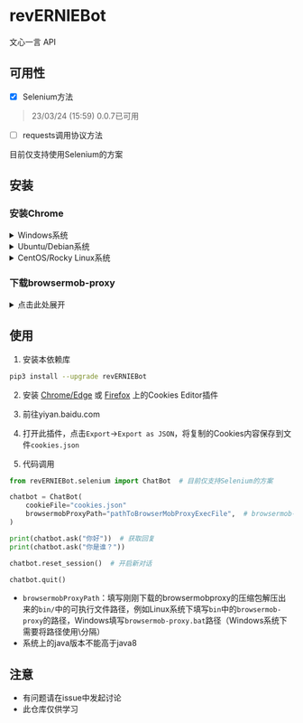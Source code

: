 # revERNIEBot

文心一言 API

## 可用性

- [x] Selenium方法

> 23/03/24 (15:59) 0.0.7已可用

- [ ] requests调用协议方法

目前仅支持使用Selenium的方案

## 安装

### 安装Chrome

<details>
<summary>Windows系统</summary>

自行前往 https://www.google.cn/chrome/index.html 下载安装

</details>
<details>
<summary>Ubuntu/Debian系统</summary>

安装依赖软件
```bash
sudo apt install udev fonts-liberation libu2f-udev libvulkan1 xdg-utils -y
```

下载Chrome安装包
```bash
wget https://dl.google.com/linux/direct/google-chrome-stable_current_amd64.deb
```

安装Chrome
```bash
sudo dpkg -i google-chrome-stable_current_amd64.deb
```

检查Chrome版本
```bash
google-chrome -version
```

记住此版本号

</details>

<details>
<summary>CentOS/Rocky Linux系统</summary>

安装Chrome

```bash
yum install https://dl.google.com/linux/direct/google-chrome-stable_current_x86_64.rpm
```

</details>
<!-- 
### 下载ChromeDriver

<details>
<summary>点击此处展开</summary>

前往 https://registry.npmmirror.com/binary.html?path=chromedriver/

找到对应你Chrome版本号的目录，根据系统下载其中的文件，解压到任意目录

</details> -->

### 下载browsermob-proxy

<details>
<summary>点击此处展开</summary>

前往 https://github.com/lightbody/browsermob-proxy/releases/tag/browsermob-proxy-2.1.4 

下载 `browsermob-proxy-2.1.4-bin.zip`，解压

</details>

## 使用

1. 安装本依赖库

```bash
pip3 install --upgrade revERNIEBot
```

2. 安装 [Chrome/Edge](https://chrome.google.com/webstore/detail/cookie-editor/hlkenndednhfkekhgcdicdfddnkalmdm) 或 [Firefox](https://addons.mozilla.org/en-US/firefox/addon/cookie-editor/) 上的Cookies Editor插件
3. 前往yiyan.baidu.com

4. 打开此插件，点击`Export`->`Export as JSON`，将复制的Cookies内容保存到文件`cookies.json`

5. 代码调用

```python
from revERNIEBot.selenium import ChatBot  # 目前仅支持Selenium的方案

chatbot = ChatBot(
    cookieFile="cookies.json"
    browsermobProxyPath="pathToBrowserMobProxyExecFile",  # browsermob-proxy的可执行文件路径，详见下方说明
)

print(chatbot.ask("你好"))  # 获取回复
print(chatbot.ask("你是谁？"))

chatbot.reset_session()  # 开启新对话

chatbot.quit()
```

- `browsermobProxyPath`：填写刚刚下载的browsermobproxy的压缩包解压出来的`bin/`中的可执行文件路径，例如Linux系统下填写`bin`中的`browsermob-proxy`的路径，Windows填写`browsermob-proxy.bat`路径（Windows系统下需要将路径使用\\分隔）
- 系统上的java版本不能高于java8

## 注意

- 有问题请在issue中发起讨论
- 此仓库仅供学习
